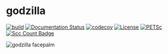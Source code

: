 godzilla
=====

[![build](https://github.com/andrsd/godzilla/actions/workflows/build.yml/badge.svg?branch=godzilla&event=push)](https://github.com/andrsd/godzilla/actions/workflows/build.yml)
[![Documentation Status](https://readthedocs.org/projects/godzilla-fem/badge/?version=latest)](https://godzilla-fem.readthedocs.io/en/latest/?badge=latest)
[![codecov](https://codecov.io/gh/andrsd/godzilla/branch/godzilla/graph/badge.svg?token=7KL45W9Z4G)](https://codecov.io/gh/andrsd/godzilla)
[![License](http://img.shields.io/:license-mit-blue.svg)](https://andrsd.mit-license.org/)
[![PETSc](https://img.shields.io/badge/PETSc-3.16-red)](https://petsc.org/)
[![Scc Count Badge](https://sloc.xyz/github/andrsd/godzilla/)](https://github.com/andrsd/godzilla/)


![godzilla facepalm](https://img.memecdn.com/godzilla-facepalm_o_204968.jpg)
